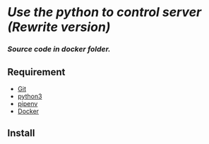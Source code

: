 # _*Use the python to control server (Rewrite version)*_

### _Source code in docker folder._

## Requirement

- <a href="https://git-scm.com/downloads">Git</a>
- <a href="https://www.python.org/">python3</a>
- <a href="https://medium.com/tsungs-blog/python-%E8%AE%93pipenv-%E5%B9%AB%E4%BD%A0%E5%81%9A%E5%A5%97%E4%BB%B6%E7%AE%A1%E7%90%86-bb284e865dc1">pipenv</a>
- <a href="https://www.docker.com/get-started">Docker</a>

## Install
